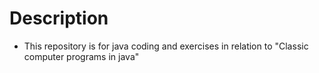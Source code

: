 # Description

- This repository is for java coding and exercises in relation to "Classic computer programs in java"
